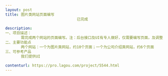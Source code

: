 ```yaml
---                
layout: post       
title: 图片类网站页面编写
                                已完成
           
description: 
一、项目描述：
       需完成两个网站的页面编写。注：后台接口及UI有专人做好，仅需要编写页面，及调整适配
二、主要功能点
       两个网站：一个为图片类网站，约10个页面；一个为公司介绍类网站，约6个页面
三、可参考产品
       我们提供UI
     
contenturl: https://pro.lagou.com/project/5544.html      
---                 
```

